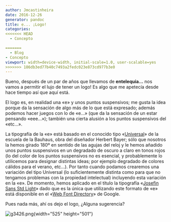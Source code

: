 ```yaml
---
author: Jmcastinheira
date: 2016-12-26
generator: pandoc
title: e... ¡Logo!
categories:
<<<<<<< HEAD
  - Concepto

=======
  - Blog
- Concepto
viewport: width=device-width, initial-scale=1.0, user-scalable=yes
>>>>>>> 186db3ed77b40c7493a2fedc023e873cd977b3e0
---
```




Bueno, después de un par de años que llevamos de **entelequia...** nos
vamos a permitir el lujo de tener un logo! Es algo que me apetecía desde
hace tiempo así que aquí está.

El logo es, en realidad una «e» y unos puntos suspensivos; me gusta la
idea porque da la sensación de algo más de lo que está expresado; además
podemos hacer juegos con lo de «e...» (que da la sensación de un estar
pensando «eee...»); también una cierta alusión a los puntos suspensivos
del «etc...».

La tipografía de la «e» está basado en el conocido tipo
«[Universal](http://es.letrag.com/tipografia.php?id=43)» de la escuela
de la Bauhaus, obra del diseñador Herbert Bayer; sólo que nosotros la
hemos girado 180º en sentido de las agujas del reloj y le hemos añadido
unos puntos suspensivos en un degradado de oscuro a claro en tonos rojos
(lo del color de los puntos suspensivos no es esencial, y probablemente
lo utilicemos para designar distintas ideas; por ejemplo degradado de
colores cálidos para el verano, etc...). Por tanto cuando podamos
crearemos una variación del tipo Universal (lo suficientemente distinta
como para que no tengamos problemas con la propiedad intelectual)
incluyendo esta variación en la «e». De momento, hemos aplicado en el
título la tipografía «[Josefin Sans Std
Light](http://code.google.com/webfonts/family?family=Josefin+Sans+Std+Light#specimen)»
dado que es la única que utilizando este formato de «e» está disponible
en el «[Web Font Directory](http://code.google.com/webfonts)» de Google.

Pues nada más, ahí os dejo el logo, ¿Alguna sugerencia?

![g3426.png](http://bligoo.com/media/users/0/46816/images/public/4621/g3426.png?v=1280136542011){width="525"
height="501"}
